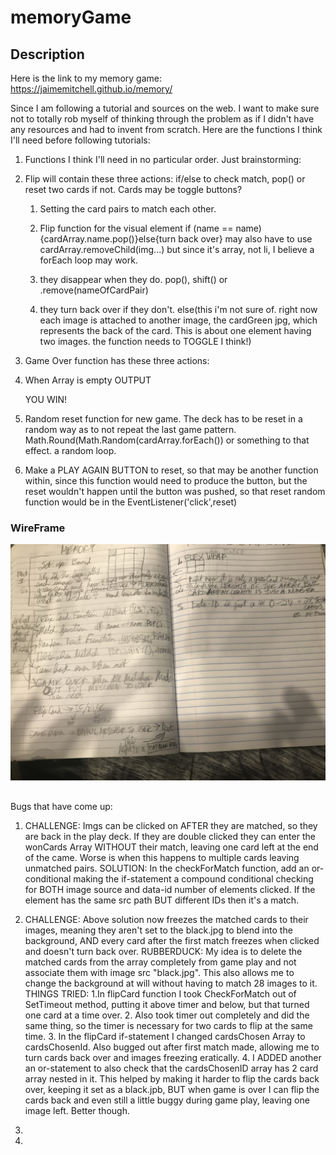 # memoryGame

## Description

Here is the link to my memory game: https://jaimemitchell.github.io/memory/

Since I am following a tutorial and sources on the web. I want to make sure not to totally rob myself of thinking through the problem as if I didn't have any resources and had to invent from scratch. Here are the functions I think I'll need before following tutorials:

1. Functions I think I'll need in no particular order. Just brainstorming:

  1. Flip will contain these three actions: if/else to check match, pop() or reset two cards if not. Cards may be toggle buttons?
      1. Setting the card pairs to match each other.
      2. Flip function for the visual element
   if (name == name){cardArray.name.pop()}else{turn back over} may also have to use cardArray.removeChild(img...) but since it's array, not li, I believe a forEach loop may work. 
   
      3. they disappear when they do. 
   pop(), shift() or .remove(nameOfCardPair)
   
      4. they turn back over if they don't.
   else(this i'm not sure of. right now each image is attached to another image, the cardGreen jpg, which represents the back of the card. This is about one element having two images. the function
   needs to TOGGLE I think!) 
   
 2. Game Over function has these three actions: 
   
   1. When Array is empty OUTPUT <p> YOU WIN! </p>
   
   2. Random reset function for new game. The deck has to be reset in a random way as to not repeat the last game pattern.
      Math.Round(Math.Random(cardArray.forEach()) or something to that effect. a random loop. 
   3. Make a PLAY AGAIN BUTTON to reset, so that may be another function within, since this function would need to produce the button, but the 
      reset wouldn't happen until the button was pushed, so that reset random function would be in the EventListener('click',reset)

### WireFrame
![alt text](https://github.com/JaimeMitchell/memory/blob/1bf8b6aa368c58c737c94458298bea4a25f5e392/images/brainstorming.jpg "My WireLess Frame")

##
Bugs that have come up:

1. CHALLENGE: Imgs can be clicked on AFTER they are matched, so they are back in the play deck. If they are double clicked they can enter the wonCards Array WITHOUT their match, leaving one card left at the end of the came. Worse is when this happens to multiple cards leaving unmatched pairs.
SOLUTION: In the checkForMatch function, add an or-conditional making the if-statement a compound conditional checking for BOTH image source and data-id number of elements clicked. If the element has the same src path BUT different IDs then it's a match.

2. CHALLENGE: Above solution now freezes the matched cards to their images, meaning they aren't set to the black.jpg to blend into the background, AND every card after the first match freezes when clicked and doesn't turn back over. 
RUBBERDUCK: My idea is to delete the matched cards from the array completely from game play and not associate them with image src "black.jpg". This also allows me to change the background at will without having to match 28 images to it.
THINGS TRIED: 1.In flipCard function I took CheckForMatch out of SetTimeout method, putting it above timer and below, but that turned one card at a time over. 2. Also took timer out completely and did the same thing, so the timer is necessary for two cards to flip at the same time. 3. In the flipCard if-statement I changed cardsChosen Array to cardsChosenId. Also bugged out after first match made, allowing me to turn cards back over and images freezing eratically. 4. I ADDED another an or-statement to also check that the cardsChosenID array has 2 card array nested in it. This helped by making it harder to flip the cards back over, keeping it set as a black.jpb, BUT when game is over I can flip the cards back and even still a little buggy during game play, leaving one image left. Better though.
5.

3. 
